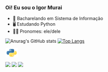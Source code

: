 ### Oi! Eu sou o Igor Murai

- 📕 Bacharelando em Sistema de Informação
- 🖥 Estudando Python
- 🙍‍♂️ Pronomes: ele/dele

![Anurag's GitHub stats](https://github-readme-stats.vercel.app/api?username=igormurai&count_private=true&theme=dark&show_icons=true)
[![Top Langs](https://github-readme-stats.vercel.app/api/top-langs/?username=igormurai&layout=compact&theme=dark)](https://github.com/igormurai/github-readme-stats)

<img align="center" alt="Rafa-Python" height="30" width="40" src="https://raw.githubusercontent.com/devicons/devicon/master/icons/python/python-original.svg">

<a href="https://instagram.com/murai.igor" target="_blank"><img src="https://img.shields.io/badge/-Instagram-%23E4405F?style=for-the-badge&logo=instagram&logoColor=white" target="_blank"></a>
<a href="https://www.linkedin.com/in/igor-murai-6355a317a" target="_blank"><img src="https://img.shields.io/badge/-LinkedIn-%230077B5?style=for-the-badge&logo=linkedin&logoColor=white" target="_blank"></a>
<a href = "mailto:igorcerqueiramurai@gmail.com"><img src="https://img.shields.io/badge/-Gmail-%23333?style=for-the-badge&logo=gmail&logoColor=white" target="_blank">
